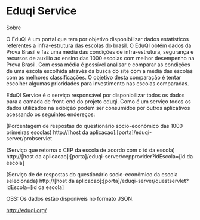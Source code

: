 Eduqi Service
=============

Sobre

O EduQI é um portal que tem por objetivo disponibilizar dados estatísticos referentes a infra-estrutura  das escolas 
do brasil. O EduQI obtém dados da Prova Brasil e faz uma média das condições de infra-estrutura, segurança e recursos de auxilio 
ao ensino das 1000 escolas com melhor desempenho na Prova Brasil. Com essa média é possível analisar e comparar as condições de uma 
escola escolhida através da busca do site com a média das escolas com as melhores classificações.
O objetivo desta comparação é tentar escolher algumas prioridades para investimento nas escolas comparadas. 

EduQI Service é o serviço responsável por disponibilizar todos os dados para a camada de front-end do projeto eduqi.
Como é um serviço todos os dados utilizados na exibição podem ser consumidos por outros aplicativos acessando os
seguintes endereços:



(Porcentagem de respostas do questionário socio-econômico das 1000 primeiras escolas)
http://[host da aplicacao]:[porta]/eduqi-server/probservlet


(Serviço que retorna o CEP da escola de acordo com o id da escola)
http://[host da aplicacao]:[porta]/eduqi-server/cepprovider?idEscola=[id da escola]

(Serviço de de respostas do questionário socio-econômico da escola selecionada)
http://[host da aplicacao]:[porta]/eduqi-server/questservlet?idEscola=[id da escola] 


OBS: Os dados estão disponíveis no formato JSON.

http://eduqi.org/
